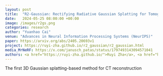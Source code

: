 ```yaml
---
layout: post
title:  "R2-Gaussian: Rectifying Radiative Gaussian Splatting for Tomographic Reconstruction"
date:   2024-05-25 08:00:00 +00:00
image: /images/r2gs.png
categories: research
author: "Yuanhao Cai"
venue: "Advances in Neural Information Processing Systems (NeurIPS)"
paper: https://arxiv.org/abs/2405.20693v1
project: https://ruyi-zha.github.io/r2_gaussian/r2_gaussian.html
media_MrNeRF: https://x.com/janusch_patas/status/1797493143094571041
authors: <a href="https://ruyi-zha.github.io/">Ruyi Zha</a>, <a href="https://scholar.google.com/citations?user=BD7Hce0AAAAJ&hl=en">Tao Jun Lin</a>, <strong>Yuanhao Cai </strong>, <a href="https://sites.google.com/view/yanhaozhang/home">Jiwen Cao</a>, <a href="https://users.cecs.anu.edu.au/~hongdong/>Hongdong Li</a>
---
```

The first 3D Gaussian splatting-based method for CT reconstruction
